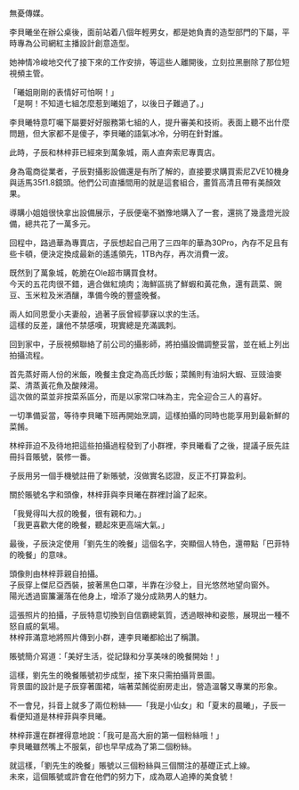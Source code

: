 無憂傳媒。

李貝曦坐在辦公桌後，面前站着八個年輕男女，都是她負責的造型部門的下屬，平時專為公司網紅主播設計創意造型。

她神情冷峻地交代了接下來的工作安排，等這些人離開後，立刻拉黑删除了那位短視頻主管。

「曦姐剛剛的表情好可怕啊！」  
「是啊！不知道七組怎麼惹到曦姐了，以後日子難過了。」

李貝曦特意叮囑下屬要好好服務第七組的人，提升審美和技術。表面上聽不出什麼問題，但大家都不是傻子，李貝曦的語氣冰冷，分明在針對誰。

此時，子辰和林梓菲已經來到萬象城，兩人直奔索尼專賣店。

身為電商從業者，子辰對攝影設備還是有所了解的，直接要求購買索尼ZVE10機身與适馬35f1.8鏡頭。他們公司直播間用的就是這套組合，畫質高清且帶有美顏效果。

導購小姐姐很快拿出設備展示，子辰便毫不猶豫地購入了一套，還挑了幾盞燈光設備，總共花了一萬多元。

回程中，路過華為專賣店，子辰想起自己用了三四年的華為30Pro，內存不足且有些卡頓，便決定換成最新的遙遙領先，1TB內存，再次消費一波。

既然到了萬象城，乾脆在Ole超市購買食材。  
今天的五花肉很不錯，適合做紅燒肉；海鮮區挑了鮮蝦和黃花魚，還有蔬菜、豌豆、玉米粒及米酒釀，準備今晚的豐盛晚餐。

兩人如同恩愛小夫妻般，過著子辰曾經夢寐以求的生活。  
這樣的反差，讓他不禁感嘆，現實總是充滿諷刺。

回到家中，子辰視頻聯絡了前公司的攝影師，將拍攝設備調整妥當，並在紙上列出拍攝流程。

首先蒸好兩人份的米飯，晚餐主食定為高氏炒飯；菜餚則有油焖大蝦、豆豉油麥菜、清蒸黃花魚及酸辣湯。  
這次做的菜並非按菜系區分，而是以家常口味為主，完全迎合三人的喜好。

一切準備妥當，等待李貝曦下班再開始烹調，這樣拍攝的同時也能享用到最新鮮的菜餚。

林梓菲迫不及待地把這些拍攝過程發到了小群裡，李貝曦看了之後，提議子辰先註冊抖音賬號，裝修一番。

子辰用另一個手機號註冊了新賬號，沒做實名認證，反正不打算盈利。

關於賬號名字和頭像，林梓菲與李貝曦在群裡討論了起來。

「我覺得叫大叔的晚餐，很有親和力。」  
「我更喜歡大佬的晚餐，聽起來更高端大氣。」

最後，子辰決定使用「劉先生的晚餐」這個名字，突顯個人特色，還帶點「巴菲特的晚餐」的意味。

頭像則由林梓菲親自拍攝。  
子辰穿上傑尼亞西裝，披著黑色口罩，半靠在沙發上，目光悠然地望向窗外。  
陽光透過窗簾灑落在他身上，增添了幾分成熟男人的魅力。

這張照片的拍攝，子辰特意切換到自信霸總氣質，透過眼神和姿態，展現出一種不怒自威的氣場。  
林梓菲滿意地將照片傳到小群，連李貝曦都給出了稱讚。

賬號簡介寫道：「美好生活，從記錄和分享美味的晚餐開始！」

這樣，劉先生的晚餐賬號初步成型，接下來只需拍攝背景圖。  
背景圖的設計是子辰穿著圍裙，端著菜餚從廚房走出，營造溫馨又專業的形象。

不一會兒，抖音上就多了兩位粉絲——「我是小仙女」和「夏末的晨曦」，子辰一看便知道是林梓菲與李貝曦。

林梓菲還在群裡得意地說：「我可是高大廚的第一個粉絲哦！」  
李貝曦雖然嘴上不服氣，卻也早早成為了第二個粉絲。

就這樣，「劉先生的晚餐」賬號以三個粉絲與三個關注的基礎正式上線。  
未來，這個賬號或許會在他們的努力下，成為眾人追捧的美食號！